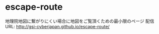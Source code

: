 escape-route
============

地理院地図に繋がりにくい場合に地図をご覧頂くための最小限のページ
配信URL: http://gsi-cyberjapan.github.io/escape-route/

